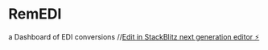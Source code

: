 # RemEDI
a Dashboard of EDI conversions
//[Edit in StackBlitz next generation editor ⚡️](https://stackblitz.com/~/github.com/smackfunyc/RemEDI)
